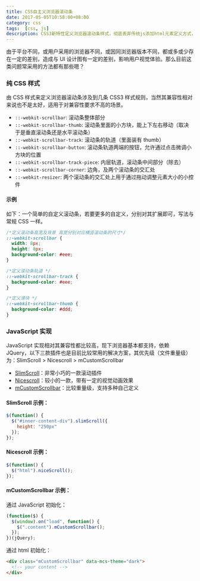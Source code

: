 ```yaml
---
title: CSS自主义浏览器滚动条
date: 2017-05-05T10:58:00+08:00
category: css
tags:  [css, js]
description: CSS3新特性定义浏览器滚动条样式，彻底丢弃传统js添加html元素定义方式，简化自定义滚动条配置流程，统一各平台滚动条在浏览器中的表现形式，提升用户体验。
---
```


由于平台不同，或用户采用的浏览器不同，或因同浏览器版本不同，都或多或少存在一定的差别，造成与 UI 设计图有一定的差别，影响用户视觉体验。那么目前这类问题常采用的方法都有那些嗯？

### 纯 CSS 样式

由 CSS 样式来定义浏览器滚动条涉及到几条 CSS3 样式规则，当然其兼容性相对来说也不是太好，适用于对兼容性要求不高的场景。

* `::-webkit-scrollbar`: 滚动条整体部分
* `::-webkit-scrollbar-thumb`: 滚动条里面的小方块，能上下左右移动（取决于是垂直滚动条还是水平滚动条）
* `::-webkit-scrollbar-track`: 滚动条的轨道（里面装有 thumb）
* `::-webkit-scrollbar-button`: 滚动条轨道两端的按钮，允许通过点击微调小方块的位置
* `::-webkit-scrollbar-track-piece`: 内层轨道，滚动条中间部分（除去）
* `::-webkit-scrollbar-corner`: 边角，及两个滚动条的交汇处
* `::-webkit-resizer`: 两个滚动条的交汇处上用于通过拖动调整元素大小的小控件

#### 示例

如下：一个简单的自定义滚动条，若要更多的自定义，分别对其扩展即可，写法与常规 CSS 一样。

```css
/*定义滚动条高宽及背景 高宽分别对应横竖滚动条的尺寸*/
::-webkit-scrollbar {
  width: 8px;
  height: 8px;
  background-color: #eee;
}

/*定义滚动条轨道 */
::-webkit-scrollbar-track {
  background-color: #eee;
}

/*定义滑块 */
::-webkit-scrollbar-thumb {
  background-color: #ddd;
}
```

### JavaScript 实现

JavaScript 实现相对其兼容性都比较高，现下浏览器基本都支持，依赖 JQuery，以下三款插件也是目前比较常用的解决方案，其优先级（文件重量级）为：SlimScroll > Nicescroll > mCustomScrollbar

* [SlimScroll](//rocha.la/jQuery-slimScroll)：非常小巧的一款滚动插件
* [Nicescroll](//nicescroll.areaaperta.com/)：较小的一款，带有一定的视觉动画效果
* [mCustomScrollbar](//manos.malihu.gr/jquery-custom-content-scroller/)：比较重量级，支持多种自己定义

#### SlimScroll 示例：

```javascript
$(function() {
  $("#inner-content-div").slimScroll({
    height: "250px"
  });
});
```

#### Nicescroll 示例：

```javascript
$(function() {
  $("html").niceScroll();
});
```

#### mCustomScrollbar 示例：

通过 JavaScript 初始化：

```javascript
(function($) {
  $(window).on("load", function() {
    $(".content").mCustomScrollbar();
  });
})(jQuery);
```

通过 html 初始化：

```html
<div class="mCustomScrollbar" data-mcs-theme="dark">
  <!-- your content -->
</div>
```
